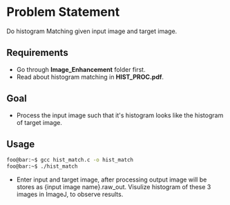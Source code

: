 # Problem Statement
Do histogram Matching given input image and target image.

## Requirements
* Go through **Image_Enhancement** folder first.
* Read about histogram matching in **HIST_PROC.pdf**.

## Goal
* Process the input image such that it's histogram looks like the histogram of target image.

## Usage
```bash
foo@bar:~$ gcc hist_match.c -o hist_match
foo@bar:~$ ./hist_match
```
* Enter input and target image, after processing output image will be stores as {input image name}.raw_out. Visulize histogram of these 3 images in ImageJ, to observe results.

